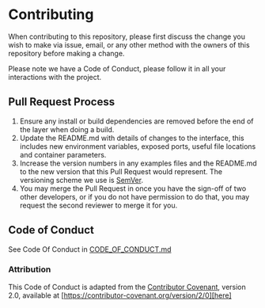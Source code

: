 # Contributing

When contributing to this repository, please first discuss the change you wish to make via issue,
email, or any other method with the owners of this repository before making a change.

Please note we have a Code of Conduct, please follow it in all your interactions with the project.

## Pull Request Process

1. Ensure any install or build dependencies are removed before the end of the layer when doing a
   build.
2. Update the README.md with details of changes to the interface, this includes new environment
   variables, exposed ports, useful file locations and container parameters.
3. Increase the version numbers in any examples files and the README.md to the new version that this
   Pull Request would represent. The versioning scheme we use is [SemVer](https://semver.org/).
4. You may merge the Pull Request in once you have the sign-off of two other developers, or if you
   do not have permission to do that, you may request the second reviewer to merge it for you.

## Code of Conduct

See Code Of Conduct in [CODE_OF_CONDUCT.md](https://github.com/MessiInter/fps-plus-plus/blob/master/CODE_OF_CONDUCT.md)

### Attribution

This Code of Conduct is adapted from the [Contributor Covenant][homepage], version 2.0,
available at [https://contributor-covenant.org/version/2/0][here]

[homepage]: https://contributor-covenant.org
[version]: https://contributor-covenant.org/version/2/0/
